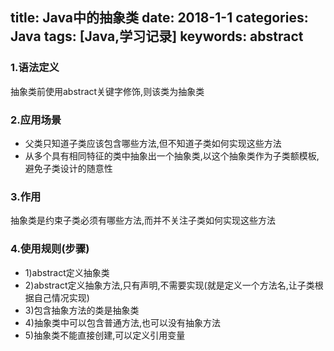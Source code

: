 title: Java中的抽象类
date: 2018-1-1
categories: Java
tags: [Java,学习记录]
keywords: abstract
---
### 1.语法定义
抽象类前使用abstract关键字修饰,则该类为抽象类
### 2.应用场景
- 父类只知道子类应该包含哪些方法,但不知道子类如何实现这些方法
- 从多个具有相同特征的类中抽象出一个抽象类,以这个抽象类作为子类额模板,避免子类设计的随意性
### 3.作用
抽象类是约束子类必须有哪些方法,而并不关注子类如何实现这些方法
### 4.使用规则(步骤)
- 1)abstract定义抽象类
- 2)abstract定义抽象方法,只有声明,不需要实现(就是定义一个方法名,让子类根据自己情况实现)
- 3)包含抽象方法的类是抽象类
- 4)抽象类中可以包含普通方法,也可以没有抽象方法
- 5)抽象类不能直接创建,可以定义引用变量